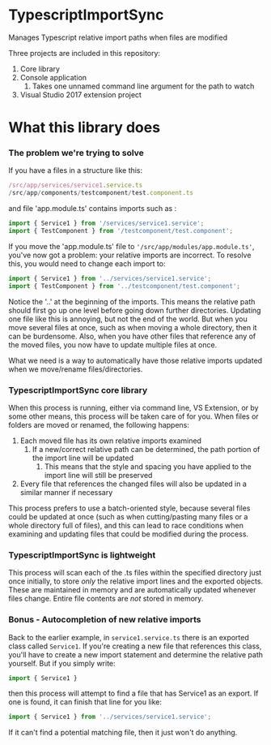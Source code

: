 # TypescriptImportSync
Manages Typescript relative import paths when files are modified

Three projects are included in this repository:
1. Core library
2. Console application
    1. Takes one unnamed command line argument for the path to watch
3. Visual Studio 2017 extension project


# What this library does

### The problem we're trying to solve

If you have a files in a structure like this: <br/>
 ```/src/app/app.module.ts
 /src/app/services/service1.service.ts
 /src/app/components/testcomponent/test.component.ts
 ```

and file 'app.module.ts' contains imports such as :
```typescript
import { Service1 } from '/services/service1.service';
import { TestComponent } from '/testcomponent/test.component';
```

If you move the 'app.module.ts' file to `'/src/app/modules/app.module.ts'`, you've now got a problem: your relative imports are incorrect. To resolve this, you would need to change each import to:<br/>
```typescript
import { Service1 } from '../services/service1.service';
import { TestComponent } from '../testcomponent/test.component';
```

Notice the '..' at the beginning of the imports. This means the relative path should first go up one level before going down further directories. Updating one file like this is annoying, but not the end of the world. But when you move several files at once, such as when moving a whole directory, then it can be burdensome. Also, when you have other files that reference any of the moved files, you now have to update multiple files at once.

What we need is a way to automatically have those relative imports updated when we move/rename files/directories.

### TypescriptImportSync core library

When this process is running, either via command line, VS Extension, or by some other means, this process will be taken care of for you. 
When files or folders are moved or renamed, the following happens:
1. Each moved file has its own relative imports examined
    1. If a new/correct relative path can be determined, the path portion of the import line will be updated
        1. This means that the style and spacing you have applied to the import line will still be preserved
2. Every file that references the changed files will also be updated in a similar manner if necessary

This process prefers to use a batch-oriented style, because several files could be updated at once (such as when cutting/pasting many files or a whole directory full of files), and this can lead to race conditions when examining and updating files that could be modified during the process.

### TypescriptImportSync is lightweight

This process will scan each of the .ts files within the specified directory just once initially, to store *only* the relative import lines and the exported objects. These are maintained in memory and are automatically updated whenever files change. Entire file contents are *not* stored in memory.

### Bonus - Autocompletion of new relative imports

Back to the earlier example, in `service1.service.ts` there is an exported class called `Service1`. If you're creating a new file that references this class, you'll have to create a new import statement and determine the relative path yourself. But if you simply write:
```typescript
import { Service1 }
```
then this process will attempt to find a file that has Service1 as an export. If one is found, it can finish that line for you like:
```typescript
import { Service1 } from '../services/service1.service';
```
If it can't find a potential matching file, then it just won't do anything.
